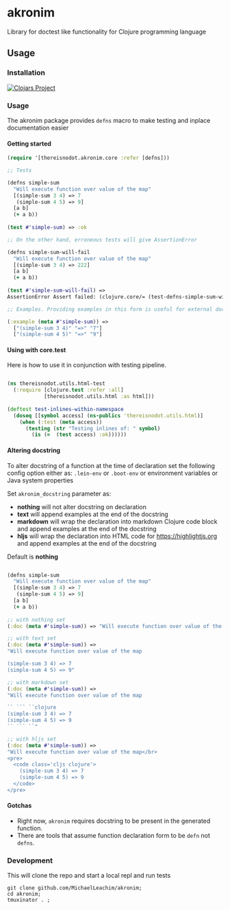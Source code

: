 # akronim

Library for doctest like functionality for Clojure programming language

## Usage

### Installation

[![Clojars Project](https://clojars.org/thereisnodot/akronim/latest-version.svg)](https://clojars.org/thereisnodot/akronim) 

### Usage

The akronim package provides `defns` macro 
to make testing and inplace documentation easier

#### Getting started

```clojure
(require '[thereisnodot.akronim.core :refer [defns]))

;; Tests

(defns simple-sum
  "Will execute function over value of the map"
  [(simple-sum 3 4) => 7
   (simple-sum 4 5) => 9]
  [a b]
  (+ a b))
  
(test #'simple-sum) => :ok

;; On the other hand, erroneous tests will give AssertionError

(defns simple-sum-will-fail
  "Will execute function over value of the map"
  [(simple-sum 3 4) => 222]
  [a b]
  (+ a b))
  
(test #'simple-sum-will-fail) => 
AssertionError Assert failed: (clojure.core/= (test-defns-simple-sum-will-fail 3 4) 222) 

;; Examples. Providing examples in this form is useful for external documentation tools

(:example (meta #'simple-sum)) => 
  ["(simple-sum 3 4)" "=>" "7"] 
  ["(simple-sum 4 5)" "=>" "9"]
```


#### Using with core.test

Here is how to use it in conjunction with testing pipeline. 

```clojure

(ns thereisnodot.utils.html-test
  (:require [clojure.test :refer :all]
            [thereisnodot.utils.html :as html]))
            
(deftest test-inlines-within-namespace
  (doseq [[symbol access] (ns-publics 'thereisnodot.utils.html)]
    (when (:test (meta access))
      (testing (str "Testing inlines of: " symbol)
        (is (=  (test access) :ok))))))
```

#### Altering docstring

To alter docstring of a function at the time of declaration 
set the following config option either as: `.lein-env` or `.boot-env` or environment
variables or Java system properties

Set `akronim_docstring` parameter as:
* **nothing** will not alter docstring on declaration
* **text**    will append examples at the end of the docstring
* **markdown** will wrap the declaration into markdown Clojure code block and append examples  at the end of the docstring
* **hljs** will wrap the declaration into HTML code for https://highlightjs.org and append examples at the end of the docstring

Default is **nothing**

```clojure

(defns simple-sum
  "Will execute function over value of the map"
  [(simple-sum 3 4) => 7
   (simple-sum 4 5) => 9]
  [a b]
  (+ a b))
  
;; with nothing set
(:doc (meta #'simple-sum)) => "Will execute function over value of the map"

;; with text set
(:doc (meta #'simple-sum)) => 
"Will execute function over value of the map

(simple-sum 3 4) => 7
(simple-sum 4 5) => 9"

;; with markdown set
(:doc (meta #'simple-sum)) => 
"Will execute function over value of the map

`` ``` ``clojure
(simple-sum 3 4) => 7
(simple-sum 4 5) => 9
`` ``` ``"

;; with hljs set
(:doc (meta #'simple-sum)) => 
"Will execute function over value of the map</br>
<pre>
  <code class='cljs clojure'>
    (simple-sum 3 4) => 7
    (simple-sum 4 5) => 9
  </code>
</pre>
```


#### Gotchas

* Right now, `akronim` requires docstring to be present in the generated function. 
* There are tools that assume function declaration form to be `defn` not `defns`. 

### Development

This will clone the repo and start a local repl and run tests

```shell
git clone github.com/MichaelLeachim/akronim;
cd akronim;
tmuxinator . ;
```
